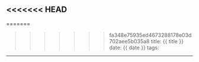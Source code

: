 <<<<<<< HEAD
---
=======
>>>>>>> fa348e75935ed4673288178e03d702aee5b035a8
title: {{ title }}
date: {{ date }}
tags:
---
